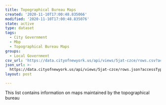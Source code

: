 ```yaml
---
title: Topographical Bureau Maps
created: '2020-11-10T17:00:48.835066'
modified: '2020-11-10T17:00:48.835076'
state: active
type: dataset
tags:
  - City Government
  - Mbp
  - Topographical Bureau Maps
groups:
  - Local Government
csv_url: 'https://data.cityofnewyork.us/api/views/5jat-czce/rows.csv?accessType=DOWNLOAD'
json_url: >-
  https://data.cityofnewyork.us/api/views/5jat-czce/rows.json?accessType=DOWNLOAD
layout: post

---
```

This list contains information on maps maintained by the topographical bureau
